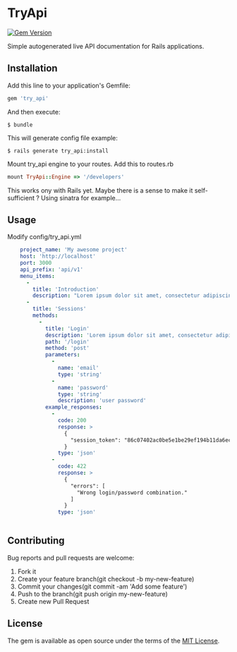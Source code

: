 # TryApi

[![Gem Version](https://badge.fury.io/rb/try_api.svg)](https://badge.fury.io/rb/try_api)

Simple autogenerated live API documentation for Rails applications.

## Installation

Add this line to your application's Gemfile:

```ruby
gem 'try_api'
```

And then execute:

    $ bundle
    
This will generate config file example:

    $ rails generate try_api:install
    
Mount try_api engine to your routes. Add this to routes.rb

```ruby
mount TryApi::Engine => '/developers'
```

This works ony with Rails yet. Maybe there is a sense to make it self-sufficient ? Using sinatra for example...

## Usage

Modify config/try_api.yml

```yml
    project_name: 'My awesome project'
    host: 'http://localhost'
    port: 3000
    api_prefix: 'api/v1'
    menu_items:
      -
        title: 'Introduction'
        description: "Lorem ipsum dolor sit amet, consectetur adipiscing elit."
      -
        title: 'Sessions'
        methods:
          -
            title: 'Login'
            description: 'Lorem ipsum dolor sit amet, consectetur adipiscing elit, sed do eiusmod tempor incididunt ut labore et dolore magna aliqua.'
            path: '/login'
            method: 'post'
            parameters:
              -
                name: 'email'
                type: 'string'
              -
                name: 'password'
                type: 'string'
                description: 'user password'
            example_responses:
              -
                code: 200
                response: >
                  {
                    "session_token": "86c07402ac0be5e1be29ef194b11da6ecbb86d2b8debddfe462d71063d071fdd"
                  }
                type: 'json'
              -
                code: 422
                response: >
                  {
                    "errors": [
                      "Wrong login/password combination."
                    ]
                  }
                type: 'json'
           
```

## Contributing

Bug reports and pull requests are welcome:

1. Fork it
2. Create your feature branch(git checkout -b my-new-feature)
3. Commit your changes(git commit -am 'Add some feature')
4. Push to the branch(git push origin my-new-feature)
5. Create new Pull Request

## License

The gem is available as open source under the terms of the [MIT License](http://opensource.org/licenses/MIT).

